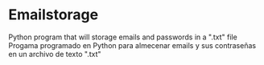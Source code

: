 # Emailstorage
Python program that will storage emails and passwords in a ".txt" file
Progama programado en Python para almecenar emails y sus contraseñas en un archivo de texto ".txt"
